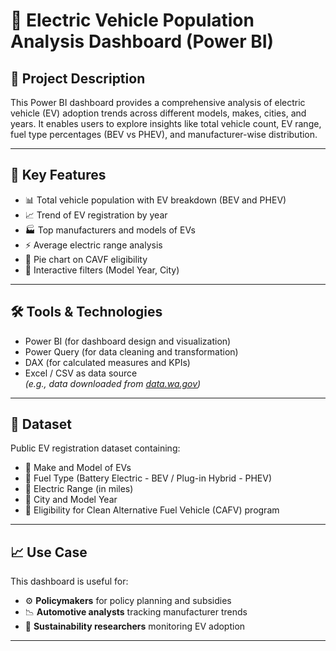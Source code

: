 # 🚗 Electric Vehicle Population Analysis Dashboard (Power BI)

## 📌 Project Description

This Power BI dashboard provides a comprehensive analysis of electric vehicle (EV) adoption trends across different models, makes, cities, and years. It enables users to explore insights like total vehicle count, EV range, fuel type percentages (BEV vs PHEV), and manufacturer-wise distribution.

---

## 🧩 Key Features

- 📊 Total vehicle population with EV breakdown (BEV and PHEV)
- 📈 Trend of EV registration by year
- 🏭 Top manufacturers and models of EVs
- ⚡ Average electric range analysis
- 🥧 Pie chart on CAVF eligibility
- 🧭 Interactive filters (Model Year, City)

---

## 🛠 Tools & Technologies

- Power BI (for dashboard design and visualization)
- Power Query (for data cleaning and transformation)
- DAX (for calculated measures and KPIs)
- Excel / CSV as data source  
  *(e.g., data downloaded from [data.wa.gov](https://data.wa.gov))*

---

## 📂 Dataset

Public EV registration dataset containing:

- 🔹 Make and Model of EVs
- 🔹 Fuel Type (Battery Electric - BEV / Plug-in Hybrid - PHEV)
- 🔹 Electric Range (in miles)
- 🔹 City and Model Year
- 🔹 Eligibility for Clean Alternative Fuel Vehicle (CAFV) program


---

## 📈 Use Case

This dashboard is useful for:
- ⚙️ **Policymakers** for policy planning and subsidies
- 📉 **Automotive analysts** tracking manufacturer trends
- 🌱 **Sustainability researchers** monitoring EV adoption

---

